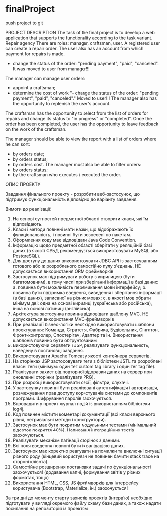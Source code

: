 # finalProject
push project to git

PROJECT DESCRIPTION
The task of the final project is to develop a web application that supports the functionality according to the task variant.
Repair agency
There are roles: manager, craftsman, user.
A registered user can create a repair order. The user also has an account from which payment for repairs is made.
- change the status of the order: "pending payment", "paid", "canceled". It was moved to user from manager!!!

The manager can manage user orders:
- appoint a craftsman;
- determine the cost of work
"- change the status of the order: "pending payment", "paid", "canceled"." Moved to user!!!
The manager also has the opportunity to replenish the user's account.

The craftsman has the opportunity to select from the list of orders for repairs and change its status to "in progress" or "completed". Once the order has been completed, the user has the opportunity to leave feedback on the work of the craftsman.

The manager should be able to view the report with a list of orders where he can sort:
- by orders date;
- by orders status;
- by orders cost.
The manager must also be able to filter orders:
- by orders status;
- by the craftsman who executes / executed the order.

ОПИС ПРОЕКТУ

Завдання фінального проекту - розробити веб-застосунок, що підтримує функціональність відповідно до варіанту завдання.

Вимоги до реалізації:

1. На основі сутностей предметної області створити класи, які їм відповідають.
2. Класи і методи повинні мати назви, що відображають їх функціональність, і повинні бути рознесені по пакетам.
3. Оформлення коду має відповідати Java Code Convention.
4. Інформацію щодо предметної області зберігати у реляційній базі даних (в якості СУБД рекомендується використовувати MySQL або PostgreSQL).
5. Для доступу до даних використовувати JDBC API із застосуванням готового або ж розробленого самостійно пулу з'єднань.
НЕ допускається використання ORM фреймворків
6. Застосунок має підтримувати роботу з кирилицею (бути багатомовним), в тому числі при зберіганні інформації в базі даних: a. повинна бути можливість перемикання мови інтерфейсу; b. повинна бути підтримка введення, виведення і зберігання інформації (в базі даних), записаної на різних мовах; c. в якості мов обрати мінімум дві: одна на основі кирилиці (українська або російська), інша на основі латиниці (англійська).
7. Архітектура застосунка повинна відповідати шаблону MVC.
НЕ допускається використання MVC-фреймворків
8. При реалізації бізнес-логіки необхідно використовувати шаблони проектування: Команда, Стратегія, Фабрика, Будівельник, Сінглтон, Фронт-контролер, Спостерігач, Адаптер та ін.
Використання шаблонів повинно бути обґрунтованим
9. Використовуючи сервлети і JSP, реалізувати функціональність, наведену в постановці завдання.
10. Використовувати Apache Tomcat у якості контейнера сервлетів.
11. На сторінках JSP застосовувати теги з бібліотеки JSTL та розроблені власні теги (мінімум: один тег custom tag library і один тег tag file).
12. Реалізувати захист від повторної відправки даних на сервер при оновленні сторінки (реалізувати PRG).
13. При розробці використовувати сесії, фільтри, слухачі.
14. У застосунку повинні бути реалізовані аутентифікація і авторизація, розмежування прав доступу користувачів системи до компонентів програми. Шифрування паролів заохочується.
15. Впровадити у проект журнал подій із використанням бібліотеки log4j.
16. Код повинен містити коментарі документації (всі класи верхнього рівня, нетривіальні методи і конструктори).
17. Застосунок має бути покритим модульними тестами (мінімальний відсоток покриття 40%). Написання інтеграційних тестів заохочуються.
18. Реалізувати механізм пагінації сторінок з даними.
19. Всі поля введення повинні бути із валідацією даних.
20. Застосунок має коректно реагувати на помилки та виключні ситуації різного роду (кінцевий користувач не повинен бачити stack trace на стороні клієнта).
21. Самостійне розширення постановки задачі по функціональності заохочується! (додавання капчі, формування звітів у різних форматах, тощо)
22. Використання HTML, CSS, JS фреймворків для інтерфейсу користувача (Bootstrap, Materialize, ін.) заохочується!

За три дні до моменту старту захистів проектів (інтерв’ю) необхідно підготувати у вигляді окремого файлу схему бази даних, а також надати посилання на репозиторій із проектом
